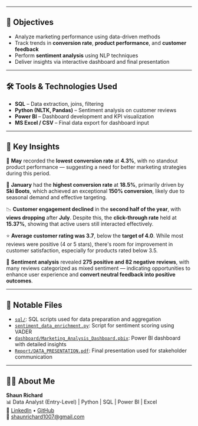 
---

## 🎯 Objectives

- Analyze marketing performance using data-driven methods
- Track trends in **conversion rate**, **product performance**, and **customer feedback**
- Perform **sentiment analysis** using NLP techniques
- Deliver insights via interactive dashboard and final presentation

---

## 🛠 Tools & Technologies Used

- **SQL** – Data extraction, joins, filtering  
- **Python (NLTK, Pandas)** – Sentiment analysis on customer reviews  
- **Power BI** – Dashboard development and KPI visualization  
- **MS Excel / CSV** – Final data export for dashboard input

---

## 📌 Key Insights

🔻 **May** recorded the **lowest conversion rate** at **4.3%**, with no standout product performance — suggesting a need for better marketing strategies during this period.

🚀 **January** had the **highest conversion rate** at **18.5%**, primarily driven by **Ski Boots**, which achieved an exceptional **150% conversion**, likely due to seasonal demand and effective targeting.

📉 **Customer engagement declined** in the **second half of the year**, with **views dropping** after **July**. Despite this, the **click-through rate** held at **15.37%**, showing that active users still interacted effectively.

⭐ **Average customer rating was 3.7**, below the **target of 4.0**. While most reviews were positive (4 or 5 stars), there's room for improvement in customer satisfaction, especially for products rated below 3.5.

💬 **Sentiment analysis** revealed **275 positive and 82 negative reviews**, with many reviews categorized as mixed sentiment — indicating opportunities to enhance user experience and **convert neutral feedback into positive outcomes**.


---

## 📂 Notable Files

- [`sql/`](./sql/): SQL scripts used for data preparation and aggregation  
- [`sentiment_data_enrichment.py`](./python/sentiment_data_enrichment.py): Script for sentiment scoring using VADER  
- [`dashboard/Marketing_Analysis_Dashboard.pbix`](./dashboard/Marketing_Analysis_Dashboard.pbix): Power BI dashboard with detailed insights  
- [`Report/DATA_PRESENTATION.pdf`](./Report/DATA_PRESENTATION.pdf): Final presentation used for stakeholder communication

---

## 🙋‍♂️ About Me

**Shaun Richard**  
📊 Data Analyst (Entry-Level) | Python | SQL | Power BI | Excel  
🔗 [LinkedIn](https://www.linkedin.com/in/shaun-richard-b79a38288) • [GitHub](https://github.com/ShaunR007)  
📧 shaunrichard1007@gmail.com  
